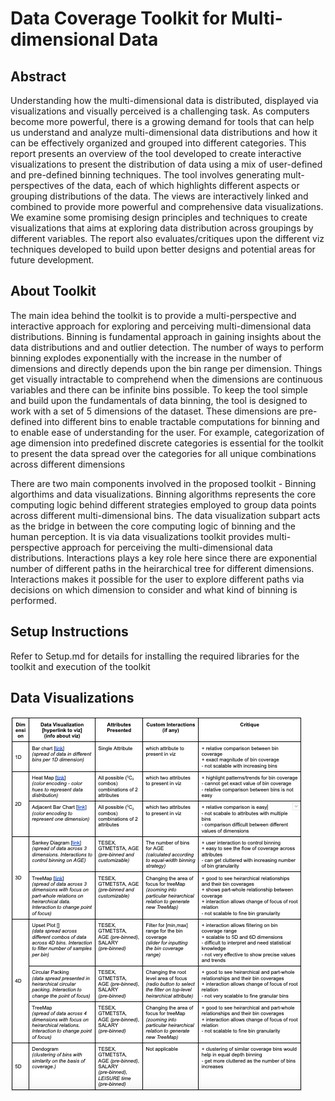 # Data Coverage Toolkit for Multi-dimensional Data

## Abstract
Understanding how the multi-dimensional data is distributed, displayed via visualizations and visually perceived is a challenging task. As computers become more powerful, there is a growing demand for tools that can help us understand and analyze multi-dimensional data distributions and how it can be effectively organized and grouped into different categories. This report presents an overview of the tool developed to create interactive visualizations to present the distribution of data using a mix of user-defined and pre-defined binning techniques. The tool involves generating mult-perspectives of the data, each of which highlights different aspects or grouping distributions of the data. The views are interactively linked and combined to provide more powerful and comprehensive data visualizations. We examine some promising design principles and techniques to create visualizations that aims at exploring data distribution across groupings by different variables. The report also evaluates/critiques upon the different viz techniques developed to build upon better designs and potential areas for future development. 

## About Toolkit

The main idea behind the toolkit is to provide a multi-perspective and interactive approach for exploring and perceiving multi-dimensional data distributions. Binning is fundamental approach in gaining insights about the data distributions and and outlier detection. The number of ways to perform binning explodes exponentially with the increase in the number of dimensions and directly depends upon the bin range per dimension. Things get visually intractable to comprehend when the dimensions are continuous variables and there can be infinite bins possible. To keep the tool simple and build upon the fundamentals of data binning, the tool is designed to work with a set of 5 dimensions of the dataset. These dimensions are pre-defined into different bins to enable tractable computations for binning and to enable ease of understanding for the user. For example, categorization of age dimension into predefined discrete categories is essential for the toolkit to present the data spread over the categories for all unique combinations across different dimensions

There are two main components involved in the proposed toolkit - Binning algorthims and data visualizations. Binning algorithms represents the core computing logic behind different strategies employed to group data points across different multi-dimensional bins. The data visualization subpart acts as the bridge in between the core computing logic of binning and the human perception. It is via data visualizations toolkit provides multi-perspective approach for perceiving the multi-dimensional data distributions. Interactions plays a key role here since there are exponential number of different paths in the heirarchical tree for different dimensions. Interactions makes it possible for the user to explore different paths via decisions on which dimension to consider and what kind of binning is performed.

## Setup Instructions

Refer to Setup.md for details for installing the required libraries for the toolkit and execution of the toolkit 

## Data Visualizations

![alt Toolkit Supported visualizations](table.png)
